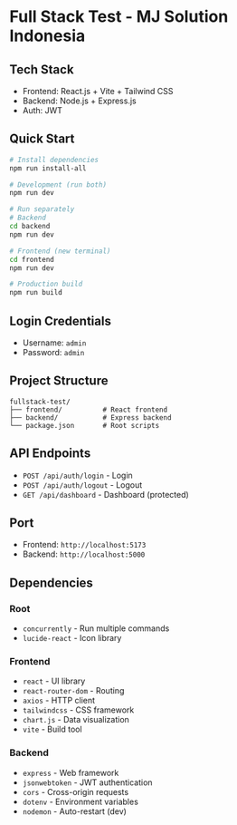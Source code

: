 # Full Stack Test - MJ Solution Indonesia

## Tech Stack
- Frontend: React.js + Vite + Tailwind CSS
- Backend: Node.js + Express.js
- Auth: JWT

## Quick Start
```bash
# Install dependencies
npm run install-all

# Development (run both)
npm run dev

# Run separately
# Backend
cd backend
npm run dev

# Frontend (new terminal)
cd frontend
npm run dev

# Production build
npm run build
```

## Login Credentials
- Username: `admin`
- Password: `admin`

## Project Structure
```
fullstack-test/
├── frontend/          # React frontend
├── backend/           # Express backend
└── package.json       # Root scripts
```

## API Endpoints
- `POST /api/auth/login` - Login
- `POST /api/auth/logout` - Logout  
- `GET /api/dashboard` - Dashboard (protected)

## Port
- Frontend: `http://localhost:5173`
- Backend: `http://localhost:5000`

## Dependencies
### Root
- `concurrently` - Run multiple commands
- `lucide-react` - Icon library

### Frontend
- `react` - UI library
- `react-router-dom` - Routing
- `axios` - HTTP client
- `tailwindcss` - CSS framework
- `chart.js` - Data visualization
- `vite` - Build tool

### Backend
- `express` - Web framework
- `jsonwebtoken` - JWT authentication
- `cors` - Cross-origin requests
- `dotenv` - Environment variables
- `nodemon` - Auto-restart (dev)